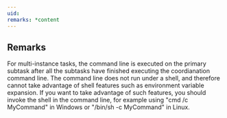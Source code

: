 ```yaml
---
uid: 
remarks: *content
---
```

## Remarks  
 For multi-instance tasks, the command line is executed on the             primary subtask after all the subtasks have finished executing             the coordianation command line. The command line does not run             under a shell, and therefore cannot take advantage of shell             features such as environment variable expansion. If you want to             take advantage of such features, you should invoke the shell in             the command line, for example using "cmd /c MyCommand" in Windows             or "/bin/sh -c MyCommand" in Linux.